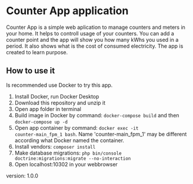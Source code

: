 # Counter App application
Counter App is a simple web aplication to manage counters and meters in your home. It helps to controll usage of your counters.
You can add a counter point and the app will show you how many kWhs you used in a period. It also shows what is the cost of consumed electricity.
The app is created to learn purpose.

## How to use it
Is recommended use Docker to try this app.
1. Install Docker, run Docker Desktop
2. Download this repository and unzip it
3. Open app folder in terminal
4. Build image in Docker by command: <code>docker-compose build</code> and then <code>docker-compose up -d</code>
5. Open app container by command: <code>docker exec -it counter-main_fpm_1 bash</code>. Name 'counter-main_fpm_1' may be different according what Docker named the container. 
6. Install vendors: <code>composer install</code>
7. Make database migrations: <code>php bin/console doctrine:migrations:migrate --no-interaction</code>
9. Open localhost:10302 in your webbrowser

version: 1.0.0
